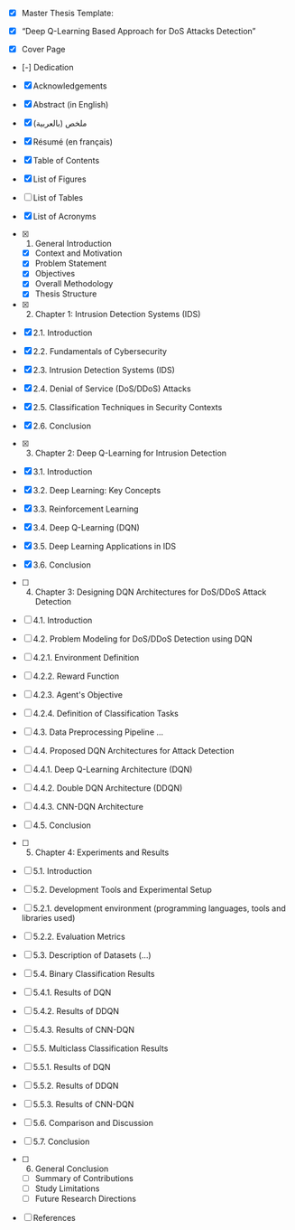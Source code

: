 - [x] Master Thesis Template: 
- [x] “Deep Q-Learning Based Approach for DoS Attacks Detection”

- [x] Cover Page
- [-] Dedication
- [x] Acknowledgements
- [x] Abstract (in English)
- [x] ملخص (بالعربية) 
- [x] Résumé (en français)
- [x] Table of Contents
- [x] List of Figures
- [ ] List of Tables
- [x] List of Acronyms
- [x] 1. General Introduction
    - [x] Context and Motivation
    - [x] Problem Statement
    - [x] Objectives
    - [x] Overall Methodology
    - [x] Thesis Structure

- [x] 2. Chapter 1: Intrusion Detection Systems (IDS)
- [x] 2.1. Introduction
- [x] 2.2. Fundamentals of Cybersecurity
- [x] 2.3. Intrusion Detection Systems (IDS)
- [x] 2.4. Denial of Service (DoS/DDoS) Attacks
- [x] 2.5. Classification Techniques in Security Contexts
- [x] 2.6. Conclusion

- [x] 3. Chapter 2: Deep Q-Learning for Intrusion Detection
- [x] 3.1. Introduction
- [x] 3.2. Deep Learning: Key Concepts
- [x] 3.3. Reinforcement Learning
- [x] 3.4. Deep Q-Learning (DQN)
- [x] 3.5. Deep Learning Applications in IDS
- [x] 3.6. Conclusion

- [ ] 4. Chapter 3: Designing DQN Architectures for DoS/DDoS Attack Detection
- [ ] 4.1. Introduction
- [ ] 4.2. Problem Modeling for DoS/DDoS Detection using DQN
- [ ] 4.2.1. Environment Definition
- [ ] 4.2.2. Reward Function
- [ ] 4.2.3. Agent's Objective
- [ ] 4.2.4. Definition of Classification Tasks
- [ ] 4.3. Data Preprocessing Pipeline …
- [ ] 4.4. Proposed DQN Architectures for Attack Detection
- [ ] 4.4.1. Deep Q-Learning Architecture (DQN)
- [ ] 4.4.2. Double DQN Architecture (DDQN)
- [ ] 4.4.3. CNN-DQN Architecture
- [ ] 4.5. Conclusion

- [ ] 5. Chapter 4: Experiments and Results
- [ ] 5.1. Introduction
- [ ] 5.2. Development Tools and Experimental Setup
- [ ] 5.2.1. development environment (programming languages, tools and libraries used)
- [ ] 5.2.2. Evaluation Metrics
- [ ] 5.3. Description of Datasets (…)
- [ ] 5.4. Binary Classification Results
- [ ] 5.4.1. Results of DQN
- [ ] 5.4.2. Results of DDQN
- [ ] 5.4.3. Results of CNN-DQN
- [ ] 5.5. Multiclass Classification Results
- [ ] 5.5.1. Results of DQN
- [ ] 5.5.2. Results of DDQN
- [ ] 5.5.3. Results of CNN-DQN
- [ ] 5.6. Comparison and Discussion
- [ ] 5.7. Conclusion
- [ ] 6. General Conclusion
    - [ ] Summary of Contributions
    - [ ] Study Limitations
    - [ ] Future Research Directions
- [ ] References
